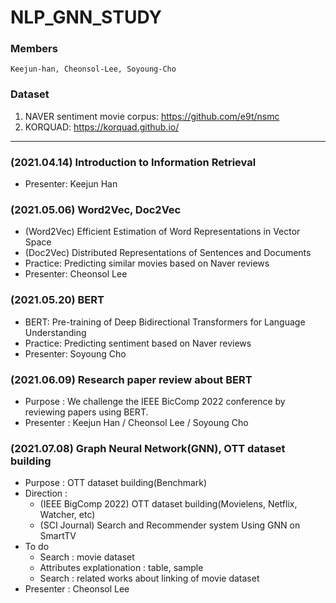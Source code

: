 # NLP_GNN_STUDY

### Members
    Keejun-han, Cheonsol-Lee, Soyoung-Cho

### Dataset
1. NAVER sentiment movie corpus: https://github.com/e9t/nsmc
2. KORQUAD: https://korquad.github.io/

---------
### (2021.04.14) Introduction to Information Retrieval
- Presenter: Keejun Han

### (2021.05.06) Word2Vec, Doc2Vec
- (Word2Vec) Efficient Estimation of Word Representations in Vector Space
- (Doc2Vec) Distributed Representations of Sentences and Documents
- Practice: Predicting similar movies based on Naver reviews
- Presenter: Cheonsol Lee

### (2021.05.20) BERT 
- BERT: Pre-training of Deep Bidirectional Transformers for Language Understanding
- Practice: Predicting sentiment based on Naver reviews
- Presenter: Soyoung Cho

### (2021.06.09) Research paper review about BERT
- Purpose : We challenge the IEEE BicComp 2022 conference by reviewing papers using BERT.
- Presenter : Keejun Han / Cheonsol Lee / Soyoung Cho

### (2021.07.08) Graph Neural Network(GNN), OTT dataset building
- Purpose : OTT dataset building(Benchmark)
- Direction : 
    - (IEEE BigComp 2022) OTT dataset building(Movielens, Netflix, Watcher, etc)
    - (SCI Journal) Search and Recommender system Using GNN on SmartTV
- To do
    - Search : movie dataset
    - Attributes explationation : table, sample
    - Search : related works about linking of movie dataset
- Presenter : Cheonsol Lee
